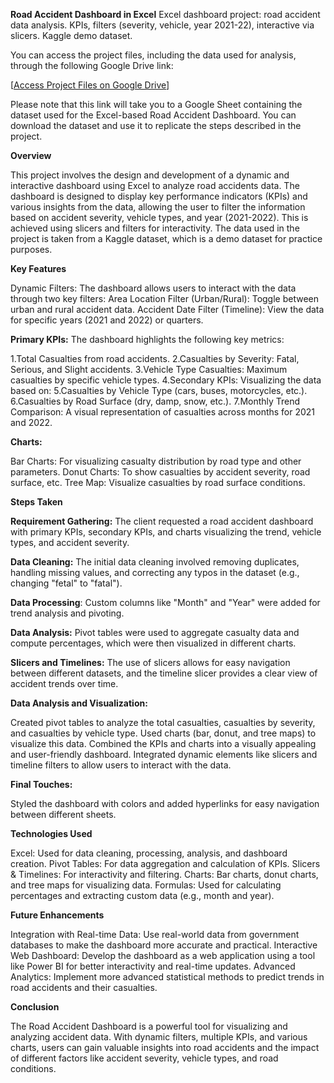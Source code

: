 **Road Accident Dashboard in Excel**
Excel dashboard project: road accident data analysis. KPIs, filters (severity, vehicle, year 2021-22), interactive via slicers. Kaggle demo dataset.

You can access the project files, including the data used for analysis, through the following Google Drive link:

[[Access Project Files on Google Drive](https://shorturl.at/LRn0F)]

Please note that this link will take you to a Google Sheet containing the dataset used for the Excel-based Road Accident Dashboard. You can download the dataset and use it to replicate the steps described in the project.

**Overview**

This project involves the design and development of a dynamic and interactive dashboard using Excel to analyze road accidents data. The dashboard is designed to display key performance indicators (KPIs) and various insights from the data, allowing the user to filter the information based on accident severity, vehicle types, and year (2021-2022). This is achieved using slicers and filters for interactivity. The data used in the project is taken from a Kaggle dataset, which is a demo dataset for practice purposes.

**Key Features**

Dynamic Filters: The dashboard allows users to interact with the data through two key filters:
Area Location Filter (Urban/Rural): Toggle between urban and rural accident data.
Accident Date Filter (Timeline): View the data for specific years (2021 and 2022) or quarters.

**Primary KPIs:**
The dashboard highlights the following key metrics:

1.Total Casualties from road accidents.
2.Casualties by Severity: Fatal, Serious, and Slight accidents.
3.Vehicle Type Casualties: Maximum casualties by specific vehicle types.
4.Secondary KPIs: Visualizing the data based on:
5.Casualties by Vehicle Type (cars, buses, motorcycles, etc.).
6.Casualties by Road Surface (dry, damp, snow, etc.).
7.Monthly Trend Comparison: A visual representation of casualties across months for 2021 and 2022.

**Charts:**

Bar Charts: For visualizing casualty distribution by road type and other parameters.
Donut Charts: To show casualties by accident severity, road surface, etc.
Tree Map: Visualize casualties by road surface conditions.

**Steps Taken**

**Requirement Gathering:**
              The client requested a road accident dashboard with primary KPIs, secondary KPIs, and charts visualizing the trend, vehicle types, and accident severity.

**Data Cleaning:**
              The initial data cleaning involved removing duplicates, handling missing values, and correcting any typos in the dataset (e.g., changing "fetal" to "fatal").

**Data Processing**:
              Custom columns like "Month" and "Year" were added for trend analysis and pivoting.

**Data Analysis:**
              Pivot tables were used to aggregate casualty data and compute percentages, which were then visualized in different charts.

**Slicers and Timelines:** 
              The use of slicers allows for easy navigation between different datasets, and the timeline slicer provides a clear view of accident trends over time.

**Data Analysis and Visualization:**

Created pivot tables to analyze the total casualties, casualties by severity, and casualties by vehicle type.
Used charts (bar, donut, and tree maps) to visualize this data.
Combined the KPIs and charts into a visually appealing and user-friendly dashboard.
Integrated dynamic elements like slicers and timeline filters to allow users to interact with the data.

**Final Touches:** 

Styled the dashboard with colors and added hyperlinks for easy navigation between different sheets.

**Technologies Used**

Excel: Used for data cleaning, processing, analysis, and dashboard creation.
Pivot Tables: For data aggregation and calculation of KPIs.
Slicers & Timelines: For interactivity and filtering.
Charts: Bar charts, donut charts, and tree maps for visualizing data.
Formulas: Used for calculating percentages and extracting custom data (e.g., month and year).

**Future Enhancements**

Integration with Real-time Data: Use real-world data from government databases to make the dashboard more accurate and practical.
Interactive Web Dashboard: Develop the dashboard as a web application using a tool like Power BI for better interactivity and real-time updates.
Advanced Analytics: Implement more advanced statistical methods to predict trends in road accidents and their casualties.

**Conclusion**

The Road Accident Dashboard is a powerful tool for visualizing and analyzing accident data. With dynamic filters, multiple KPIs, and various charts, users can gain valuable insights into road accidents and the impact of different factors like accident severity, vehicle types, and road conditions.

